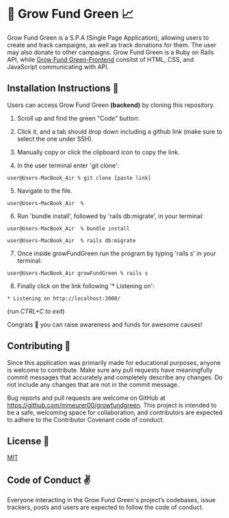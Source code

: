 ## <h1>🌱 Grow Fund Green 📈</h1>

 Grow Fund Green is a S.P.A (Single Page Application), allowing users to create and track campaigns, as well as track donations for them. The user may also donate to other campaigns. Grow Fund Green is a Ruby on Rails API, while [Grow Fund Green-Frontend](https://github.com/mmeurer00/growfundgreen-frontend) consitst of HTML, CSS, and JavaScript communicating with API.



## <h2>Installation Instructions 📲</h2>


Users can access Grow Fund Green **(backend)** by cloning this repository.

1. Scroll up and find the green "Code" button:

2. Click it, and a tab should drop down including a github link (make sure to select the one under SSH).

3. Manually copy or click the clipboard icon to copy the link.

4. In the user terminal enter 'git clone':

```
user@Users-MacBook_Air % git clone [paste link]
```

5. Navigate to the  file.
```
user@Users-MacBook_Air  % 
```
6. Run 'bundle install', followed by 'rails db:migrate', in your terminal:
```
user@Users-MacBook_Air  % bundle install

user@Users-MacBook_Air  % rails db:migrate
```
7. Once inside growFundGreen run the program by typing 'rails s' in your terminal:
```
user@Users-MacBook_Air growFundGreen % rails s 
```
8. Finally click on the link following '* Listening on':
```
* Listening on http://localhost:3000/
```
(*run CTRL+C to exit*)

Congrats 🎉 you can raise awareness and funds for awesome causes! 



## <h2>Contributing 🥰 </h2> 


Since this application was primarily made for educational purposes, anyone is welcome to contribute. Make sure any pull requests have meaningfully commit messages that accurately and completely describe any changes. Do not include any changes that are not in the commit message.

Bug reports and pull requests are welcome on GitHub at https://github.com/mmeurer00/growfundgreen. This project is intended to be a safe, welcoming space for collaboration, and contributors are expected to adhere to the Contributor Covenant code of conduct.


## <h2>License 🔗 </h2>



[MIT](https://github.com/mmeurer00/growfundgreen/blob/main/LICENSE)


## <h2>Code of Conduct ✌</h2>


Everyone interacting in the Grow Fund Green's project’s codebases, issue trackers, posts and users are expected to follow the code of conduct.